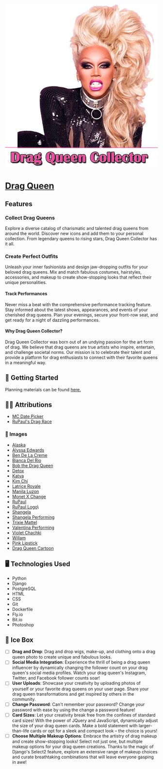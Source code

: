 ![Drag Queen Collector](/main_app/static/images/logodragqueen.png)

# [Drag Queen](https://dragqueencollector.fly.dev/)
## Features
### Collect Drag Queens
Explore a diverse catalog of charismatic and talented drag queens from around the world. Discover new icons and add them to your personal collection. From legendary queens to rising stars, Drag Queen Collector has it all.

### Create Perfect Outfits
Unleash your inner fashionista and design jaw-dropping outfits for your beloved drag queens. Mix and match fabulous costumes, hairstyles, accessories, and makeup to create show-stopping looks that reflect their unique personalities.

#### Track Performances
Never miss a beat with the comprehensive performance tracking feature. Stay informed about the latest shows, appearances, and events of your cherished drag queens. Plan your evenings, secure your front-row seat, and get ready for a night of dazzling performances.

#### Why Drag Queen Collector?
Drag Queen Collector was born out of an undying passion for the art form of drag. We believe that drag queens are true artists who inspire, entertain, and challenge societal norms. Our mission is to celebrate their talent and provide a platform for drag enthusiasts to connect with their favorite queens in a meaningful way.

## 💅 Getting Started
Planning materials can be found [here.](https://trello.com/b/qqtAeKX6/drag-queen-collector)

## ✍🏻 Attributions
* [MC Date Picker](https://mcdatepicker.netlify.app/docs/installation/)
* [RuPaul's Drag Race](https://www.mtv.com/shows/rupauls-drag-race)

### 📸 Images
* [Alaska](https://www.billboard.com/culture/pride/drag-race-all-star-alaska-new-pageant-drag-queen-of-the-year-8503561/)
* [Alyssa Edwards](https://www.vanityfair.com/hollywood/2018/10/dancing-queen-beyond-alyssa-edwards)
* [Ben De La Creme](https://rupaulsdragrace.fandom.com/wiki/BenDeLaCreme)
* [Bianca Del Rio](https://rupaulsdragrace.fandom.com/wiki/Bianca_Del_Rio)
* [Bob the Drag Queen](https://rupaulsdragrace.fandom.com/wiki/Bob_The_Drag_Queen)
* [Detox](https://www.gaytimes.co.uk/culture/detox-on-the-drag-race-edit-evil-fans-and-the-future-of-the-show/)
* [Katya](https://nationaltoday.com/birthday/katya-petrovna-zamolodchikova/)
* [Kim Chi](https://rupaulsdragrace.fandom.com/wiki/Kim_Chi)
* [Latrice Royale](https://pridesource.com/article/latrice-royale-is-not-here-for-the-buffoonery-the-drag-race-performer-on-the-importance-of-black-history-month/)
* [Manila Luzon](https://www.outfrontmagazine.com/manila-luzon-among-first-queens-to-kick-off-digital-drag-fest/)
* [Monet X Change](https://ew.com/tv/who-did-monet-x-change-hook-up-with-rupauls-drag-race-all-stars-7/)
* [RuPaul](https://ew.com/tv/2020/02/19/rupauls-drag-race-meet-the-queens-sweepstakes-official-rules/)
* [RuPaul Logo](https://soundcloud.com/rupaulofficial)\
* [Shangela](https://shangela.com/)
* [Shangela Performing](https://www.popsugar.com/entertainment/Shangela-Beyonc%C3%A9-Performance-GLAAD-Media-Awards-Video-45972553)
* [Trixie Mattel](https://www.allmusic.com/artist/trixie-mattel-mn0003634361/biography)
* [Valentina Performing](https://csulauniversitytimes.com/drag-queen-valentina-brings-latinx-culture-to-the-luckman/)
* [Violet Chachki](https://www.gaytimes.co.uk/culture/violet-chachki-reveals-her-conspiracy-theory-about-drag-race-season-7/)
* [Willam](https://www.timeout.com/newyork/lgbt/willam-talks-about-losing-drag-race-and-winning-the-internet)
* [Pink Lipstick](https://stock.adobe.com/images/pink-lipstick-vector-isolated/163188206?asset_id=163188206)
* [Drag Queen Cartoon](https://stock.adobe.com/contributor/201986866/sayuri-k?load_type=author&prev_url=detail)

## 🖥️ Technologies Used
* Python
* Django
* PostgreSQL
* HTML
* CSS
* Git
* Dockerfile
* Fly.io
* Bit.io
* Photoshop

## 🧊 Ice Box
- [ ] **Drag and Drop**: Drag and drop wigs, make-up, and clothing onto a drag queen photo to create unique and fabulous looks.
- [ ] **Social Media Integration**: Experience the thrill of being a drag queen influencer by dynamically changing the follower count on your drag queen's social media profiles. Watch your drag queen's Instagram, Twitter, and Facebook follower counts soar!
- [ ] **User Uploads**: Showcase your creativity by uploading photos of yourself or your favorite drag queens on your user page. Share your drag queen transformations and get inspired by others in the community.
- [ ] **Change Password**: Can't remember your password? Change your password with ease by using the change a password feature!
- [ ] **Card Sizes**:  Let your creativity break free from the confines of standard card sizes! With the power of JQuery and JavaScript, dynamically adjust the size of your drag queen cards. Make a bold statement with larger-than-life cards or opt for a sleek and compact look – the choice is yours!
- [ ] **Choose Multiple Makeup Options**: Embrace the artistry of drag makeup and create show-stopping looks! Select not just one, but multiple makeup options for your drag queen creations. Thanks to the magic of Django's Select2 feature, explore an extensive range of makeup choices and curate breathtaking combinations that will leave everyone gasping in awe!

